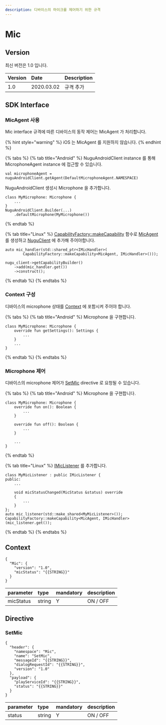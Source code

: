 ```yaml
---
description: 디바이스의 마이크를 제어하기 위한 규격
---
```


# Mic

## Version

최신 버전은 1.0 입니다.

| Version | Date | Description |
| :--- | :--- | :--- |
| 1.0 | 2020.03.02 | 규격 추가 |

## SDK Interface

### MicAgent 사용

Mic interface 규격에 따른 디바이스의 동작 제어는 MicAgent 가 처리합니다.

{% hint style="warning" %}
iOS 는 MicAgent 를 지원하지 않습니다.
{% endhint %}

{% tabs %}
{% tab title="Android" %}
NuguAndroidClient instance 를 통해 MicrophoneAgent instance 에 접근할 수 있습니다.

```text
val microphoneAgent = nuguAndroidClient.getAgent(DefaultMicrophoneAgent.NAMESPACE)
```

NuguAndroidClient 생성시 Microphone 을 추가합니다.

```text
class MyMicrophone: Microphone {
    ...
}
NuguAndroidClient.Builder(...)
    .defaultMicrophone(MyMicrophone())
```
{% endtab %}

{% tab title="Linux" %}
[CapabilityFactory::makeCapability](https://nugu-developers.github.io/nugu-linux/classNuguCapability_1_1CapabilityFactory.html#a46d96b1bc96903f02905c92ba8794bf6) 함수로 [MicAgent](https://nugu-developers.github.io/nugu-linux/classNuguCapability_1_1IMicHandler.html) 를 생성하고 [NuguClient](https://nugu-developers.github.io/nugu-linux/classNuguClientKit_1_1NuguClient.html) 에 추가해 주어야합니다.

```text
auto mic_handler(std::shared_ptr<IMicHandler>(
        CapabilityFactory::makeCapability<MicAgent, IMicHandler>()));

nugu_client->getCapabilityBuilder()
    ->add(mic_handler.get())
    ->construct();
```
{% endtab %}
{% endtabs %}

### Context 구성

디바이스의 microphone 상태를 [Context](mic.md#context) 에 포함시켜 주어야 합니다.

{% tabs %}
{% tab title="Android" %}
Microphone 을 구현합니다.

```text
class MyMicrophone: Microphone {
    override fun getSettings(): Settings {
        ...
    }
    ...
}
```
{% endtab %}
{% endtabs %}

### Microphone 제어

디바이스의 microphone 제어가 [SetMic](mic.md#setmic) directive 로 요청될 수 있습니다.

{% tabs %}
{% tab title="Android" %}
Microphone 을 구현합니다.

```text
class MyMicrophone: Microphone {
    override fun on(): Boolean {
        ...
    }

    override fun off(): Boolean {
        ...
    }

    ...
}
```
{% endtab %}

{% tab title="Linux" %}
[IMicListener](https://nugu-developers.github.io/nugu-linux/classNuguCapability_1_1IMicListener.html) 를 추가합니다.

```text
class MyMicListener : public IMicListener {
public:
    ...

    void micStatusChanged(MicStatus &status) override
    {
        ...
    }
};
auto mic_listener(std::make_shared<MyMicListener>());
CapabilityFactory::makeCapability<MicAgent, IMicHandler>(mic_listener.get());
```
{% endtab %}
{% endtabs %}

## Context

```text
{
  "Mic": {
    "version": "1.0",
    "micStatus": "{{STRING}}"
  }
}
```

| parameter | type | mandatory | description |
| :--- | :--- | :--- | :--- |
| micStatus | string | Y | ON / OFF |

## Directive

### SetMic

```text
{
  "header": {
    "namespace": "Mic",
    "name": "SetMic",
    "messageId": "{{STRING}}",
    "dialogRequestId": "{{STRING}}",
    "version": "1.0"
  },
  "payload": {
    "playServiceId": "{{STRING}}",
    "status": "{{STRING}}"
  }
}
```

| parameter | type | mandatory | description |
| :--- | :--- | :--- | :--- |
| status | string | Y | ON / OFF |

